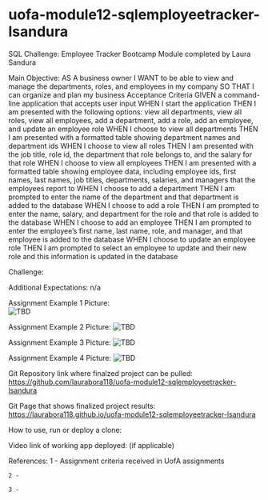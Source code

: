 # uofa-module12-sqlemployeetracker-lsandura
SQL Challenge: Employee Tracker Bootcamp Module completed by Laura Sandura

Main Objective: 
AS A business owner
I WANT to be able to view and manage the departments, roles, and employees in my company
SO THAT I can organize and plan my business
Acceptance Criteria
GIVEN a command-line application that accepts user input
WHEN I start the application
THEN I am presented with the following options: view all departments, view all roles, view all employees, add a department, add a role, add an employee, and update an employee role
WHEN I choose to view all departments
THEN I am presented with a formatted table showing department names and department ids
WHEN I choose to view all roles
THEN I am presented with the job title, role id, the department that role belongs to, and the salary for that role
WHEN I choose to view all employees
THEN I am presented with a formatted table showing employee data, including employee ids, first names, last names, job titles, departments, salaries, and managers that the employees report to
WHEN I choose to add a department
THEN I am prompted to enter the name of the department and that department is added to the database
WHEN I choose to add a role
THEN I am prompted to enter the name, salary, and department for the role and that role is added to the database
WHEN I choose to add an employee
THEN I am prompted to enter the employee’s first name, last name, role, and manager, and that employee is added to the database
WHEN I choose to update an employee role
THEN I am prompted to select an employee to update and their new role and this information is updated in the database

Challenge: 


Additional Expectations:
n/a


Assignment Example 1 Picture:    
    ![TBD](public/assets/website1.jpg)

Assignment Example 2 Picture:
    ![TBD](public/assets/website2.jpg)

Assignment Example 3 Picture:
    ![TBD](public/assets/website3.jpg)

Assignment Example 4 Picture:
    ![TBD](public/assets/website4.jpg)

Git Repository link where finalzed project can be pulled:
    https://github.com/laurabora118/uofa-module12-sqlemployeetracker-lsandura


Git Page that shows finalized project results:
    https://laurabora118.github.io/uofa-module12-sqlemployeetracker-lsandura


How to use, run or deploy a clone:



Video link of working app deployed: (if applicable)



References:
    1 - Assignment criteria received in UofA assignments

    2 -

    3 -

